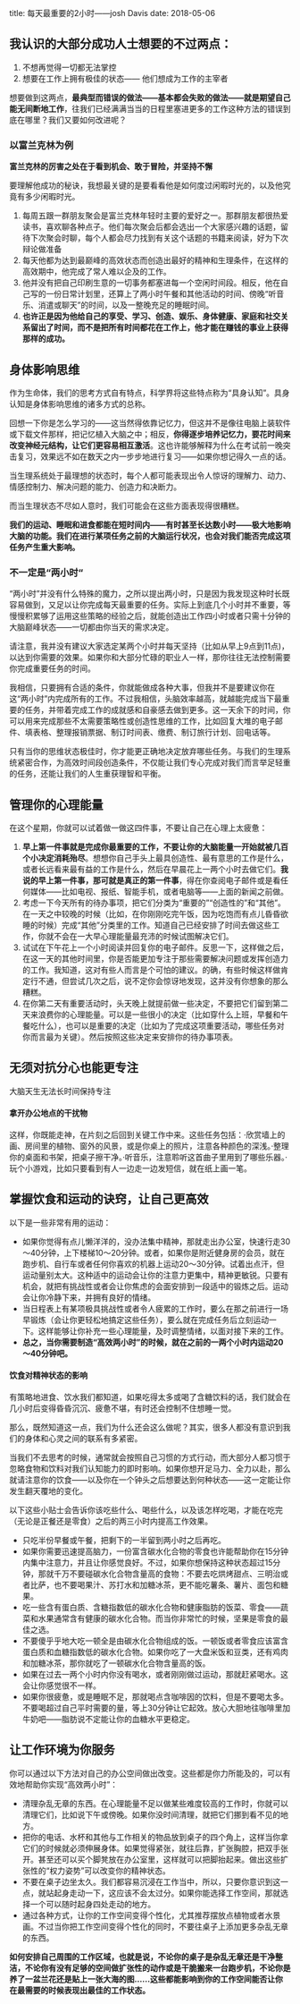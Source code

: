title: 每天最重要的2小时——josh Davis
date: 2018-05-06


## 我认识的大部分成功人士想要的不过两点： 
1. 不想再觉得一切都无法掌控
2. 想要在工作上拥有极佳的状态—— 他们想成为工作的主宰者

想要做到这两点，**最典型而错误的做法——基本都会失败的做法——就是期望自己能无间断地工作**，往我们已经满满当当的日程里塞进更多的工作这种方法的错误到底在哪里？我们又要如何改进呢？
### 以富兰克林为例
**富兰克林的厉害之处在于看到机会、敢于冒险，并坚持不懈**

要理解他成功的秘诀，我想最关键的是要看看他是如何度过闲暇时光的，以及他究竟有多少闲暇时光。

1.   每周五跟一群朋友聚会是富兰克林年轻时主要的爱好之一。那群朋友都很热爱读书，喜欢聊各种点子。他们每次聚会后都会选出一个大家感兴趣的话题，留待下次聚会时聊，每个人都会尽力找到有关这个话题的书籍来阅读，好为下次辩论做准备
2. 每天他都为达到最巅峰的高效状态而创造出最好的精神和生理条件，在这样的高效期中，他完成了常人难以企及的工作。
3. 他并没有把自己印刷生意的一切事务都塞进每一个空闲时间段。相反，他在自己写的一份日常计划里，还算上了两小时午餐和其他活动的时间、傍晚“听音乐、消遣或聊天”的时间，以及一整晚充足的睡眠时间。
4. **也许正是因为他给自己的享受、学习、创造、娱乐、身体健康、家庭和社交关系留出了时间，而不是把所有时间都花在工作上，他才能在赚钱的事业上获得那样的成功。**

## 身体影响思维
作为生命体，我们的思考方式自有特点，科学界将这些特点称为“具身认知”。具身认知是身体影响思维的诸多方式的总称。

回想一下你是怎么学习的——这当然得依靠记忆力，但这并不是像往电脑上装软件或下载文件那样，把记忆植入大脑之中；相反，**你得逐步培养记忆力，要花时间来改变神经元结构，让它们更容易相互激活**。这也许能够解释为什么在考试前一晚突击复习，效果远不如在数天之内一步步地进行复习——如果你想记得久一点的话。

当生理系统处于最理想的状态时，每个人都可能表现出令人惊讶的理解力、动力、情感控制力、解决问题的能力、创造力和决断力。

而当生理状态不尽如人意时，我们可能会在这些方面表现得很糟糕。

**我们的运动、睡眠和进食都能在短时间内——有时甚至长达数小时——极大地影响大脑的功能。我们在进行某项任务之前的大脑运行状况，也会对我们能否完成这项任务产生重大影响。**

### 不一定是“两小时“
“两小时”并没有什么特殊的魔力，之所以提出两小时，只是因为我发现这种时长既容易做到，又足以让你完成每天最重要的任务。实际上到底几个小时并不重要，等慢慢积累够了运用这些策略的经验之后，就能创造出工作四小时或者只需十分钟的大脑巅峰状态——一切都由你当天的需求决定。

请注意，我并没有建议大家选定某两个小时并每天坚持（比如从早上9点到11点)，以达到你需要的效果。如果你和大部分忙碌的职业人一样，那你往往无法控制需要你完成重要任务的时间。

我相信，只要拥有合适的条件，你就能做成各种大事，但我并不是要建议你在这“两小时”内完成所有的工作。不过我相信，头脑效率越高，就越能完成当下最重要的任务，并带着完成工作的成就感和自豪感去做到更多。这一天余下的时间，你可以用来完成那些不太需要策略性或创造性思维的工作，比如回复大堆的电子邮件、填表格、整理报销票据、制订时间表、缴费、制订旅行计划、回电话等。

只有当你的思维状态极佳时，你才能更正确地决定放弃哪些任务。与我们的生理系统紧密合作，为高效时间段创造条件，不仅能让我们专心完成对我们而言举足轻重的任务，还能让我们的人生重获理智和平衡。

## 管理你的心理能量

在这个星期，你就可以试着做一做这四件事，不要让自己在心理上太疲惫：

1. **早上第一件事就是完成你最重要的工作，不要让你的大脑能量一开始就被几百个小决定消耗殆尽**。想想你自己手头上最具创造性、最有意思的工作是什么，或者长远看来最有益的工作是什么，然后在早晨花上一两个小时去做它们。**我说的早上第一件事，那可就是真正的第一件事**，得在你查阅电子邮件或是看任何媒体——比如电视、报纸、智能手机，或者电脑等——上面的新闻之前做。
2. 考虑一下今天所有的待办事项，把它们分类为“重要的”“创造性的”和“其他”。在一天之中较晚的时候（比如，在你刚刚吃完午饭，因为吃饱而有点儿昏昏欲睡的时候）完成“其他”分类里的工作。知道自己已经安排了时间去做这些工作，你就不会在一大早心理能量最充沛的时候试图解决它们。
3. 试试在下午花上一个小时阅读并回复你的电子邮件。反思一下，这样做之后，在这一天的其他时间里，你是否能更加专注于那些需要解决问题或发挥创造力的工作。我知道，这对有些人而言是个可怕的建议。的确，有些时候这样做肯定行不通，但尝试几次之后，说不定你会惊讶地发现，这并没有你想象的那么糟糕。
4. 在你第二天有重要活动时，头天晚上就提前做一些决定，不要把它们留到第二天来浪费你的心理能量。可以是一些很小的决定（比如穿什么上班，早餐和午餐吃什么），也可以是重要的决定（比如为了完成这项重要活动，哪些任务对你而言最为关键）。然后按照这些决定来安排你的待办事项表。

## 无须对抗分心也能更专注

大脑天生无法长时间保持专注

#### 拿开办公地点的干扰物

这样，你既能走神，在片刻之后回到关键工作中来。这些任务包括：·欣赏墙上的画、房间里的植物、窗外的风景，或是你桌上的照片，注意各种颜色的深浅。·整理你的桌面和书架，把桌子擦干净。·听音乐，注意聆听这首曲子里用到了哪些乐器。·玩个小游戏，比如只要看到有人一边走一边发短信，就在纸上画一笔。

## 掌握饮食和运动的诀窍，让自己更高效

以下是一些非常有用的运动：
* 如果你觉得有点儿懒洋洋的，没办法集中精神，那就走出办公室，快速行走30～40分钟，上下楼梯10～20分钟。或者，如果你是附近健身房的会员，就在跑步机、自行车或者任何你喜欢的机器上运动20～30分钟。试着出点汗，但运动量别太大。这种适中的运动会让你的注意力更集中，精神更敏锐。只要有机会，就把有挑战性或者会让你焦虑的会面安排到一段适中的锻炼之后。运动会让你冷静下来，并拥有良好的情绪。
* 当日程表上有某项极具挑战性或者令人疲累的工作时，要么在那之前进行一场早锻炼（会让你更轻松地搞定这些任务），要么就在完成任务后立刻运动一下。这样能够让你补充一些心理能量，及时调整情绪，以面对接下来的工作。
* **总之，当你需要制造“高效两小时”的时候，就在之前的一两个小时内运动20～40分钟吧。**

#### 饮食对精神状态的影响 
有策略地进食、饮水我们都知道，如果吃得太多或喝了含糖饮料的话，我们就会在几小时后变得昏昏沉沉、疲惫不堪，有时还会控制不住想睡一觉。

那么，既然知道这一点，我们为什么还会这么做呢？其实，很多人都没有意识到我们的身体和心灵之间的联系有多紧密。

当我们不去思考的时候，通常就会按照自己习惯的方式行动，而大部分人都习惯于忽略食物和饮料对我们认知能力的即时影响。如果你想开足马力、全力以赴，那么就请注意你的饮食——以及你在一个钟头之后想要达到何种状态——这一定能让你发生翻天覆地的变化。

以下这些小贴士会告诉你该吃些什么、喝些什么，以及该怎样吃喝，才能在吃完（无论是正餐还是零食）之后的两三小时内提高工作效果。

* 只吃半份早餐或午餐，把剩下的一半留到两小时之后再吃。
* 如果你需要迅速提高脑力，一份富含碳水化合物的零食也许能帮助你在15分钟内集中注意力，并且让你感觉良好。不过，如果你想保持这种状态超过15分钟，那就千万不要碰碳水化合物含量高的食物：不要去吃烘烤甜点、三明治或者比萨，也不要喝果汁、苏打水和加糖冰茶，更不能吃薯条、薯片、面包和糖果。
* 吃一些含有蛋白质、含糖指数低的碳水化合物和健康脂肪的饭菜、零食——蔬菜和水果通常含有健康的碳水化合物。而当你非常忙的时候，坚果是零食的最佳之选。
* 不要傻乎乎地大吃一顿全是由碳水化合物组成的饭。一顿饭或者零食应该富含蛋白质和血糖指数低的碳水化合物。如果你吃了一大盘米饭和豆类，还有鸡肉和加糖冰茶，那你就吃了一顿碳水化合物含量高的饭。
* 如果在过去一两个小时内你没有喝水，或者刚刚做过运动，那就赶紧喝水。这会让你感觉很不一样。
* 如果你很疲惫，或是睡眠不足，那就喝点含咖啡因的饮料，但是不要喝太多。不要喝超过自己平时需要的量，等上30分钟让它起效。放心大胆地往咖啡里加牛奶吧——脂肪说不定能让你的血糖水平更稳定。

## 让工作环境为你服务

你可以通过以下方法对自己的办公空间做出改变。这些都是你力所能及的，可以有效地帮助你实现“高效两小时”：

* 清理杂乱无章的东西。在心理能量不足以做某些难度较高的工作时，你就可以清理它们，比如说下午或傍晚。如果你没时间清理，就把它们挪到看不见的地方。
* 把你的电话、水杯和其他与工作相关的物品放到桌子的四个角上，这样当你拿它们的时候就必须伸展身体。如果觉得紧张，就往后靠，扩张胸腔，把双手张开。甚至还可以买个脚凳放在办公室里，这样就可以把脚抬起来。做出这些扩张性的“权力姿势”可以改变你的精神状态。
* 不要在桌子边坐太久。我们都容易沉浸在工作当中，所以，只要你意识到这一点，就站起身走动一下，这应该不会太过分。如果你能选择工作空间，那就选择一个可以随时起身四处走动的地方。
* 通过各种方式，让你的工作空间变得个性化，尤其推荐摆放点植物或者水景画。不过当你把工作空间变得个性化的同时，不要往桌子上添加更多杂乱无章的东西。

**如何安排自己周围的工作区域，也就是说，不论你的桌子是杂乱无章还是干净整洁，不论你有没有足够的空间做扩张性的动作或是干脆搬来一台跑步机，不论你是养了一盆兰花还是贴上一张大海的图……这些都能影响到你的工作空间能否让你在最需要的时候表现出最佳的工作状态。**
